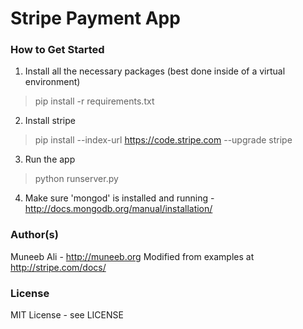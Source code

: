 # Stripe Payment App

### How to Get Started

1. Install all the necessary packages (best done inside of a virtual environment)
> pip install -r requirements.txt

2. Install stripe 
> pip install --index-url https://code.stripe.com --upgrade stripe

3. Run the app
> python runserver.py

4. Make sure 'mongod' is installed and running - http://docs.mongodb.org/manual/installation/

### Author(s) 

Muneeb Ali - http://muneeb.org
Modified from examples at http://stripe.com/docs/

### License

MIT License - see LICENSE 